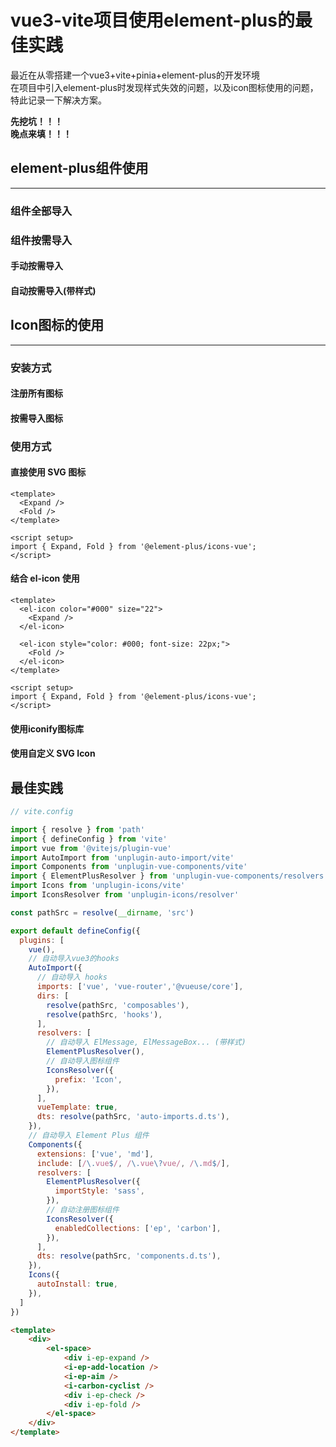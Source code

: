 <!--
 * @Author: dingyuwen
 * @Date: 2022-08-11 09:39:22
 * @LastEditTime: 2022-08-12 11:19:19
 * @LastEditors: dingyuwen
 * @Description: 
-->
# vue3-vite项目使用element-plus的最佳实践

最近在从零搭建一个vue3+vite+pinia+element-plus的开发环境<br>
在项目中引入element-plus时发现样式失效的问题，以及icon图标使用的问题，特此记录一下解决方案。


**先挖坑！！！**<br>
**晚点来填！！！**

## element-plus组件使用

---

### 组件全部导入
### 组件按需导入
#### 手动按需导入
#### 自动按需导入(带样式)

## Icon图标的使用

---

### 安装方式
#### 注册所有图标
#### 按需导入图标

### 使用方式

#### 直接使用 SVG 图标

```
<template>
  <Expand />
  <Fold />
</template>

<script setup>
import { Expand, Fold } from '@element-plus/icons-vue';
</script>
```
#### 结合 el-icon 使用
```
<template>
  <el-icon color="#000" size="22">
    <Expand />
  </el-icon>

  <el-icon style="color: #000; font-size: 22px;">
    <Fold />
  </el-icon>
</template>

<script setup>
import { Expand, Fold } from '@element-plus/icons-vue';
</script>
```

#### 使用iconify图标库


#### 使用自定义 SVG Icon


## 最佳实践
```js
// vite.config

import { resolve } from 'path'
import { defineConfig } from 'vite'
import vue from '@vitejs/plugin-vue'
import AutoImport from 'unplugin-auto-import/vite'
import Components from 'unplugin-vue-components/vite'
import { ElementPlusResolver } from 'unplugin-vue-components/resolvers'
import Icons from 'unplugin-icons/vite'
import IconsResolver from 'unplugin-icons/resolver'

const pathSrc = resolve(__dirname, 'src')

export default defineConfig({
  plugins: [
    vue(),
    // 自动导入vue3的hooks
    AutoImport({
      // 自动导入 hooks
      imports: ['vue', 'vue-router','@vueuse/core'],
      dirs: [
        resolve(pathSrc, 'composables'),
        resolve(pathSrc, 'hooks'),
      ],
      resolvers: [
        // 自动导入 ElMessage, ElMessageBox... (带样式)
        ElementPlusResolver(),
        // 自动导入图标组件
        IconsResolver({
          prefix: 'Icon',
        }),
      ],
      vueTemplate: true,
      dts: resolve(pathSrc, 'auto-imports.d.ts'),
    }),
    // 自动导入 Element Plus 组件
    Components({
      extensions: ['vue', 'md'],
      include: [/\.vue$/, /\.vue\?vue/, /\.md$/],
      resolvers: [
        ElementPlusResolver({
          importStyle: 'sass',
        }),
        // 自动注册图标组件
        IconsResolver({
          enabledCollections: ['ep', 'carbon'],
        }),
      ],
      dts: resolve(pathSrc, 'components.d.ts'),
    }),
    Icons({
      autoInstall: true,
    }),
  ]
})
```

```HTML
<template>
    <div>
        <el-space>
            <div i-ep-expand />
            <i-ep-add-location />
            <i-ep-aim />
            <i-carbon-cyclist />
            <div i-ep-check />
            <div i-ep-fold />
        </el-space>
    </div>
</template>
```
